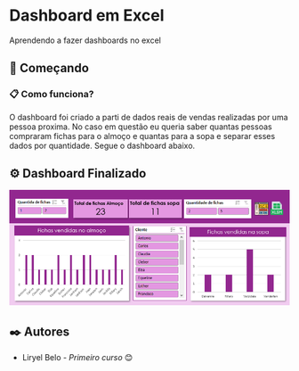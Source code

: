# Dashboard em Excel

Aprendendo a fazer dashboards no excel

## 🚀 Começando

### 📋 Como funciona?

O dashboard foi criado a parti de dados reais de vendas realizadas por uma pessoa proxima. No caso em questão eu queria saber quantas pessoas compraram fichas para o almoço e quantas para a sopa e separar esses dados por quantidade. Segue o dashboard abaixo. 

## ⚙️ Dashboard Finalizado

 <img src="https://github.com/liryelbeloaguiar/Excel_Dashboard2/blob/main/dash_excel_p.PNG" />
 
## ✒️ Autores

* Liryel Belo - *Primeiro curso*  😊


